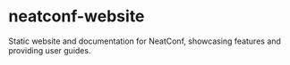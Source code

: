 # neatconf-website
Static website and documentation for NeatConf, showcasing features and providing user guides.
